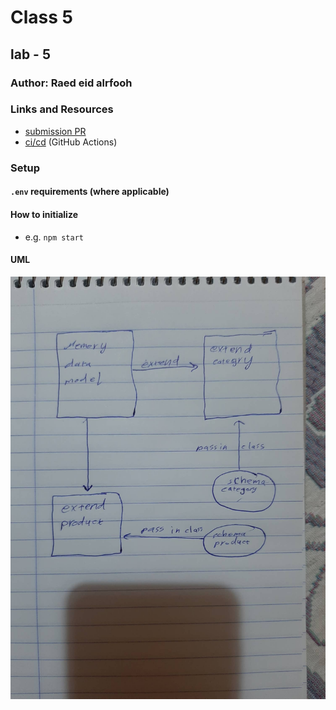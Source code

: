 # Class 5

## lab - 5

### Author: Raed eid alrfooh

### Links and Resources

- [submission PR](https://github.com/raed-401-advanced-javascript/class05-lab/pull/1)
- [ci/cd](https://github.com/raed-401-advanced-javascript/class05-lab/pull/1/checks?check_run_id=420998697) (GitHub Actions)

### Setup

#### `.env` requirements (where applicable)


#### How to initialize

- e.g. `npm start`


#### UML

![white borad](assets/84555622_2607914202640733_3900493469193338880_n.jpg)
